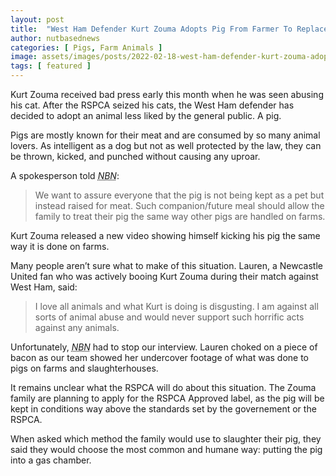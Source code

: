 ```yaml
---
layout: post
title:  "West Ham Defender Kurt Zouma Adopts Pig From Farmer To Replace Cats Seized By RSPCA"
author: nutbasednews
categories: [ Pigs, Farm Animals ]
image: assets/images/posts/2022-02-18-west-ham-defender-kurt-zouma-adopts-pig-from-farmer-to-replace-cats-seized-by-rspca/0.png
tags: [ featured ]
---
```


Kurt Zouma received bad press early this month when he was seen abusing his cat. After the RSPCA seized his cats, the West Ham defender has decided to adopt an animal less liked by the general public. A pig.

Pigs are mostly known for their meat and are consumed by so many animal lovers. As intelligent as a dog but not as well protected by the law, they can be thrown, kicked, and punched without causing any uproar.

A spokesperson told *<acronym title="Nut Based News">NBN</acronym>*:

> We want to assure everyone that the pig is not being kept as a pet but instead raised for meat. Such companion/future meal should allow the family to treat their pig the same way other pigs are handled on farms.

Kurt Zouma released a new video showing himself kicking his pig the same way it is done on farms.

Many people aren’t sure what to make of this situation. Lauren, a Newcastle United fan who was actively booing Kurt Zouma during their match against West Ham, said:

> I love all animals and what Kurt is doing is disgusting. I am against all sorts of animal abuse and would never support such horrific acts against any animals.

Unfortunately, *<acronym title="Nut Based News">NBN</acronym>* had to stop our interview. Lauren choked on a piece of bacon as our team showed her undercover footage of what was done to pigs on farms and slaughterhouses.

It remains unclear what the RSPCA will do about this situation. The Zouma family are planning to apply for the RSPCA Approved label, as the pig will be kept in conditions way above the standards set by the governement or the RSPCA.

When asked which method the family would use to slaughter their pig, they said they would choose the most common and humane way: putting the pig into a gas chamber.
